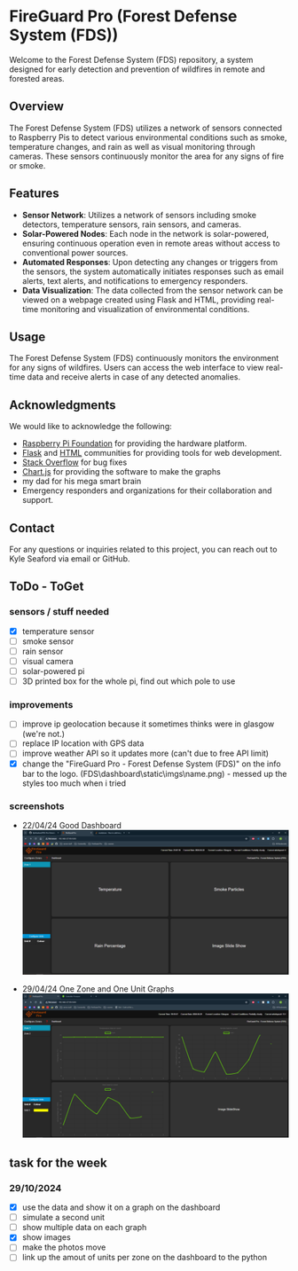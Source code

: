 # FireGuard Pro (Forest Defense System (FDS))
Welcome to the Forest Defense System (FDS) repository, a system designed for early detection and prevention of wildfires in remote and forested areas.

## Overview

The Forest Defense System (FDS) utilizes a network of sensors connected to Raspberry Pis to detect various environmental conditions such as smoke, temperature changes, and rain as well as visual monitoring through cameras. These sensors continuously monitor the area for any signs of fire or smoke.

## Features

- **Sensor Network**: Utilizes a network of sensors including smoke detectors, temperature sensors, rain sensors, and cameras.
- **Solar-Powered Nodes**: Each node in the network is solar-powered, ensuring continuous operation even in remote areas without access to conventional power sources.
- **Automated Responses**: Upon detecting any changes or triggers from the sensors, the system automatically initiates responses such as email alerts, text alerts, and notifications to emergency responders.
- **Data Visualization**: The data collected from the sensor network can be viewed on a webpage created using Flask and HTML, providing real-time monitoring and visualization of environmental conditions.

## Usage

The Forest Defense System (FDS) continuously monitors the environment for any signs of wildfires. Users can access the web interface to view real-time data and receive alerts in case of any detected anomalies.

## Acknowledgments

We would like to acknowledge the following:

- [Raspberry Pi Foundation](https://www.raspberrypi.org/) for providing the hardware platform.
- [Flask](https://flask.palletsprojects.com/en/3.0.x/) and [HTML](https://developer.mozilla.org/en-US/docs/Web/HTML) communities for providing tools for web development.
- [Stack Overflow](https://stackoverflow.com/) for bug fixes
- [Chart.js](https://www.chartjs.org/) for providing the software to make the graphs
- my dad for his mega smart brain
- Emergency responders and organizations for their collaboration and support.

## Contact

For any questions or inquiries related to this project, you can reach out to Kyle Seaford via email or GitHub.

## ToDo - ToGet
### sensors / stuff needed 
- [x] temperature sensor
- [ ] smoke sensor
- [ ] rain sensor
- [ ] visual camera
- [ ] solar-powered pi
- [ ] 3D printed box for the whole pi, find out which pole to use

### improvements 
- [ ] improve ip geolocation because it sometimes thinks were in glasgow (we're not.)
- [ ] replace IP location with GPS data
- [ ] improve weather API so it updates more (can't due to free API limit)
- [x] change the "FireGuard Pro - Forest Defense System (FDS)" on the info bar to the logo. (FDS\dashboard\static\imgs\name.png) - messed up the styles too much when i tried 

### screenshots 

- 22/04/24 Good Dashboard 
![goodDash](archive/dash.PNG)

- 29/04/24 One Zone and One Unit Graphs
![goodGraphs](archive/graphs.PNG)

## task for the week

### 29/10/2024
- [x] use the data and show it on a graph on the dashboard
- [ ] simulate a second unit
- [ ] show multiple data on each graph
- [x] show images
- [ ] make the photos move
- [ ] link up the amout of units per zone on the dashboard to the python
